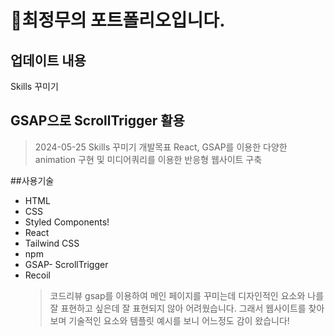 # 👤최정무의 포트폴리오입니다.

## 업데이트 내용

Skills 꾸미기

## GSAP으로 ScrollTrigger 활용

> 2024-05-25
> Skills 꾸미기
> 개발목표
> React, GSAP를 이용한 다양한 animation 구현 및 미디어쿼리를 이용한 반응형 웹사이트 구축

##사용기술

- HTML
- CSS
- Styled Components!
- React
- Tailwind CSS
- npm
- GSAP- ScrollTrigger
- Recoil
  > 코드리뷰
  > gsap를 이용하여 메인 페이지를 꾸미는데 디자인적인 요소와 나를 잘 표현하고 싶은데
  > 잘 표현되지 않아 어려웠습니다. 그래서 웹사이트를 찾아보며 기술적인 요소와
  > 템플릿 예시를 보니 어느정도 감이 왔습니다!
